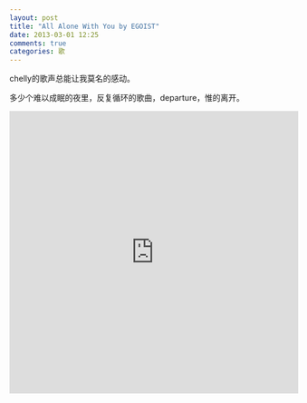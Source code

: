 ```yaml
---
layout: post
title: "All Alone With You by EGOIST"
date: 2013-03-01 12:25
comments: true
categories: 歌
---
```


<div class='begin-indent2em'></div>
chelly的歌声总能让我莫名的感动。

多少个难以成眠的夜里，反复循环的歌曲，departure，惟的离开。

<iframe height=498 width=510 src="http://player.youku.com/embed/XNTE3MzM5MTUy" frameborder=0 allowfullscreen></iframe>


